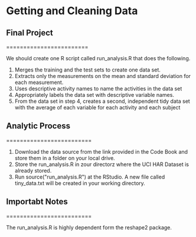 Getting and Cleaning Data
=========================


## Final Project
========================

We should create one R script called run_analysis.R that does the following.

1. Merges the training and the test sets to create one data set.
2. Extracts only the measurements on the mean and standard deviation for each measurement.
3. Uses descriptive activity names to name the activities in the data set
4. Appropriately labels the data set with descriptive variable names.
5. From the data set in step 4, creates a second, independent tidy data set with the average of each variable for each activity and each subject


## Analytic Process
=========================

1. Download the data source from the link provided in the Code Book and store them in a folder on your local drive.
2. Store the run_analysis.R in zour directorz where the UCI HAR Dataset is already stored.
3. Run source("run_analysis.R") at the RStudio. A new file called tiny_data.txt will be created in your working directory.


## Importabt Notes
=========================

The run_analysis.R is highly dependent form the reshape2 package.

